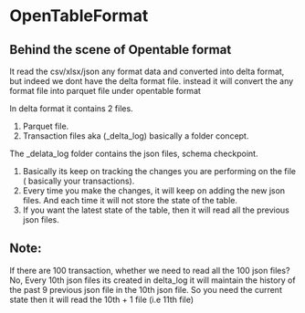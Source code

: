 # OpenTableFormat
## Behind the scene of Opentable format

It read the csv/xlsx/json any format data and converted into delta format, but indeed we dont have the delta format file. instead it will convert the any format file into parquet file under opentable format

In delta format it contains 2 files.
1. Parquet file.
2. Transaction files aka (_delta_log) basically a folder concept.

The _delata_log folder contains the json files, schema checkpoint.
1. Basically its keep on tracking the changes you are performing on the file ( basically your transactions).
2. Every time you make the changes, it will keep on adding the new json files. And each time it will not store the state of the table.
3. If you want the latest state of the table, then it will read all the previous json files.

## Note: 
    
If there are 100 transaction, whether we need to read all the 100 json files? No, Every 10th json files its created in delta_log it will maintain the history of the past 9 previous json file in the 10th json file. So you need the current state then it will read the 10th + 1 file (i.e 11th file)

